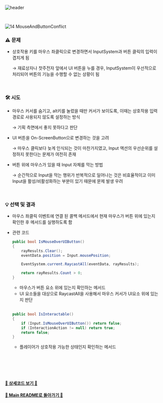 ![header](https://capsule-render.vercel.app/api?type=cylinder&color=ffd3d3&height=150&section=header&text=Mouse%20Click&fontSize=60&fontColor=ECFBFF&animation=fadeIn)

<br>

![14 MouseAndButtonConflict](https://github.com/TodangTodang/TodangTodangPublic/assets/62470991/f53c39cb-1188-4ae6-9490-ee7be013a4fb)

### **⚠️ 문제**

- 상호작용 키를 마우스 좌클릭으로 변경하면서 InputSystem과 버튼 클릭의 입력이 겹치게 됨
    
    → 재료상자나 찻주전자 앞에서 UI 버튼을 누를 경우, InputSystem이 우선적으로 처리되어 버튼의 기능을 수행할 수 없는 상황이 됨



<br>

### 🛠️ 시도
- 마우스 커서를 숨기고, alt키를 눌렀을 때만 커서가 보이도록, 이때는 상호작용 입력 경로로 사용되지 않도록 설정하는 방식
    
    → 기획 측면에서 좋지 못하다고 판단
    
- UI 버튼을 On-ScreenButton으로 변경하는 것을 고려
    
     →  마우스 클릭보다 늦게 인식되는 것이 마찬가지였고, Input 액션의 우선순위를 설정하지 못한다는 문제가 여전히 존재
    
- 버튼 위에 마우스가 있을 때 Input 자체를 막는 방법
    
    → 순간적으로 Input을 막는 행위가 반복적으로 일어나는 것은 비효율적이고 이미 Input을 활성/비활성화하는 부분이 있기 때문에 문제 발생 우려

    
<br>

### **💡 선택** 및 결과

- 마우스 좌클릭 이벤트에 연결 된 콜백 메서드에서 현재 마우스가 버튼 위에 있는지 확인한 후 메서드를 실행하도록 함
- 관련 코드
    
    ```cs
    public bool IsMouseOverUIButton()
    {
        rayResults.Clear();
        eventData.position = Input.mousePosition;
    
        EventSystem.current.RaycastAll(eventData, rayResults);
    
        return rayResults.Count > 0;
    }
    ```
    
    - 마우스가 버튼 요소 위에 있는지 확인하는 메서드
    - UI 요소들을 대상으로 RaycastAll을 사용해서 마우스 커서가 UI요소 위에 있는지 판단
 
  <br>
    
    ```cs
    public bool IsInteractable()
    {
        if (Input.IsMouseOverUIButton()) return false;
        if (InteractionAction != null) return true;
        return false;
    }
    ```
    
    - 플레이어가 상호작용 가능한 상태인지 확인하는 메서드
<br>


<br><br>


#### [🐰 상세코드 보기 🐰](https://github.com/szlovelee/TodangCodes-LHJ/tree/main/NewInputSystem%EA%B3%BC%20UI%20%EB%8C%80%EC%9D%91)

#### [🌙 Main README로 돌아가기 🌙](/README.md)
